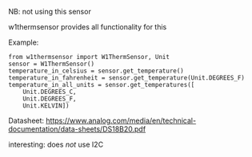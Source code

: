 NB: not using this sensor

w1thermsensor provides all functionality for this

Example:

```
from w1thermsensor import W1ThermSensor, Unit
sensor = W1ThermSensor()
temperature_in_celsius = sensor.get_temperature()
temperature_in_fahrenheit = sensor.get_temperature(Unit.DEGREES_F)
temperature_in_all_units = sensor.get_temperatures([
    Unit.DEGREES_C,
    Unit.DEGREES_F,
    Unit.KELVIN])
```

Datasheet:
https://www.analog.com/media/en/technical-documentation/data-sheets/DS18B20.pdf

interesting: does *not* use I2C
